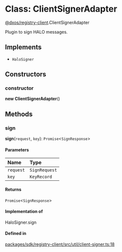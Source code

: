 # Class: ClientSignerAdapter

[@dxos/registry-client](../modules/dxos_registry_client.md).ClientSignerAdapter

Plugin to sign HALO messages.

## Implements

- `HaloSigner`

## Constructors

### constructor

**new ClientSignerAdapter**()

## Methods

### sign

**sign**(`request`, `key`): `Promise`<`SignResponse`\>

#### Parameters

| Name | Type |
| :------ | :------ |
| `request` | `SignRequest` |
| `key` | `KeyRecord` |

#### Returns

`Promise`<`SignResponse`\>

#### Implementation of

HaloSigner.sign

#### Defined in

[packages/sdk/registry-client/src/util/client-signer.ts:18](https://github.com/dxos/dxos/blob/main/packages/sdk/registry-client/src/util/client-signer.ts#L18)
